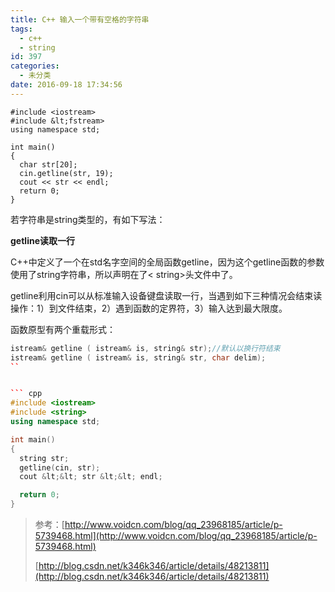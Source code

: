 ```yaml
---
title: C++ 输入一个带有空格的字符串
tags:
  - c++
  - string
id: 397
categories:
  - 未分类
date: 2016-09-18 17:34:56
---
```


```
#include <iostream>
#include &lt;fstream>
using namespace std;

int main()
{ 
  char str[20];
  cin.getline(str, 19);
  cout << str << endl;
  return 0;
}
```

若字符串是string类型的，有如下写法：

**getline读取一行**

C++中定义了一个在std名字空间的全局函数getline，因为这个getline函数的参数使用了string字符串，所以声明在了&lt; string>头文件中了。

getline利用cin可以从标准输入设备键盘读取一行，当遇到如下三种情况会结束读操作：1）到文件结束，2）遇到函数的定界符，3）输入达到最大限度。

函数原型有两个重载形式：



``` cpp
istream& getline ( istream& is, string& str);//默认以换行符结束
istream& getline ( istream& is, string& str, char delim);
``


``` cpp
#include <iostream>
#include <string>
using namespace std;

int main()
{
  string str;
  getline(cin, str);
  cout &lt;&lt; str &lt;&lt; endl;

  return 0;
}
```

> 参考：[http://www.voidcn.com/blog/qq_23968185/article/p-5739468.html](http://www.voidcn.com/blog/qq_23968185/article/p-5739468.html)
> 
> [http://blog.csdn.net/k346k346/article/details/48213811](http://blog.csdn.net/k346k346/article/details/48213811)
